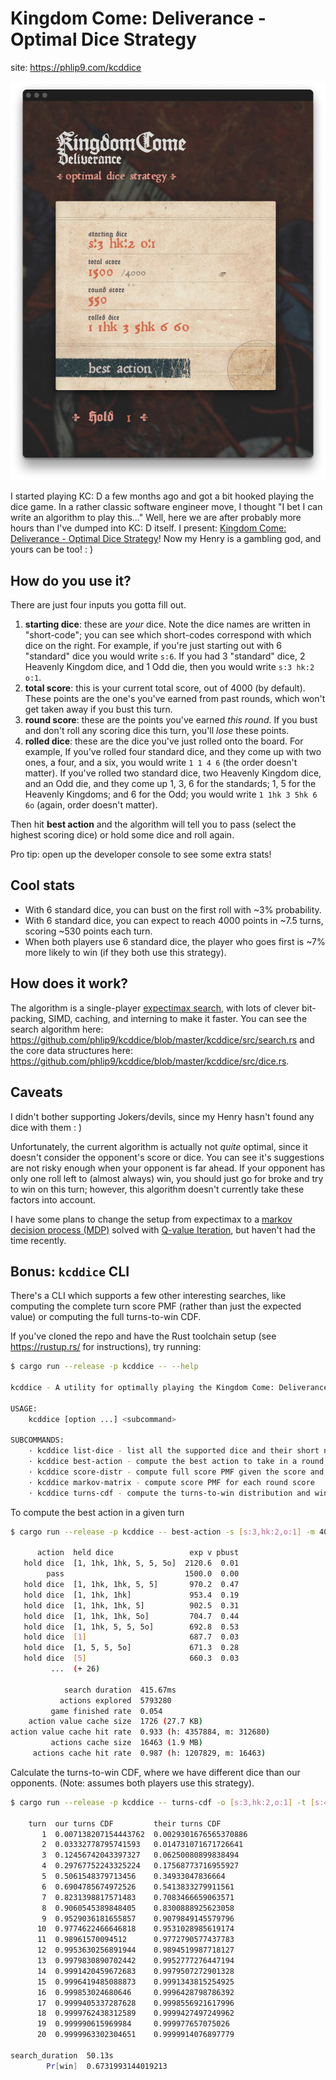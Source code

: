 # Kingdom Come: Deliverance - Optimal Dice Strategy

site: <https://phlip9.com/kcddice>

![kcddice site screenshot](screenshot.png)

I started playing KC: D a few months ago and got a bit hooked playing the dice game. In a rather classic software engineer move, I thought "I bet I can write an algorithm to play this..." Well, here we are after probably more hours than I've dumped into KC: D itself. I present: [Kingdom Come: Deliverance - Optimal Dice Strategy](https://phlip9.com/kcddice/)! Now my Henry is a gambling god, and yours can be too! : )

## How do you use it?

There are just four inputs you gotta fill out.

1. **starting dice**: these are *your* dice. Note the dice names are written in "short-code"; you can see which short-codes correspond with which dice on the right. For example, if you're just starting out with 6 "standard" dice you would write `s:6`. If you had 3 "standard" dice, 2 Heavenly Kingdom dice, and 1 Odd die, then you would write `s:3 hk:2 o:1`.
2. **total score**: this is your current total score, out of 4000 (by default). These points are the one's you've earned from past rounds, which won't get taken away if you bust this turn.
3. **round score**: these are the points you've earned _this round_. If you bust and don't roll any scoring dice this turn, you'll _lose_ these points.
4. **rolled dice**: these are the dice you've just rolled onto the board. For example, If you've rolled four standard dice, and they come up with two ones, a four, and a six, you would write `1 1 4 6` (the order doesn't matter). If you've rolled two standard dice, two Heavenly Kingdom dice, and an Odd die, and they come up 1, 3, 6 for the standards; 1, 5 for the Heavenly Kingdoms; and 6 for the Odd; you would write `1 1hk 3 5hk 6 6o` (again, order doesn't matter).

Then hit **best action** and the algorithm will tell you to pass (select the highest scoring dice) or hold some dice and roll again.

Pro tip: open up the developer console to see some extra stats!

## Cool stats

* With 6 standard dice, you can bust on the first roll with ~3% probability.
* With 6 standard dice, you can expect to reach 4000 points in ~7.5 turns, scoring ~530 points each turn.
* When both players use 6 standard dice, the player who goes first is ~7% more likely to win (if they both use this strategy).

## How does it work?

The algorithm is a single-player [expectimax search](https://phlip9.com/notes/AI%20ML/Expectimax%20Search/), with lots of clever bit-packing, SIMD, caching, and interning to make it faster. You can see the search algorithm here: <https://github.com/phlip9/kcddice/blob/master/kcddice/src/search.rs> and the core data structures here: <https://github.com/phlip9/kcddice/blob/master/kcddice/src/dice.rs>.

## Caveats

I didn't bother supporting Jokers/devils, since my Henry hasn't found any dice with them : )

Unfortunately, the current algorithm is actually not _quite_ optimal, since it doesn't consider the opponent's score or dice. You can see it's suggestions are not risky enough when your opponent is far ahead. If your opponent has only one roll left to (almost always) win, you should just go for broke and try to win on this turn; however, this algorithm doesn't currently take these factors into account.

I have some plans to change the setup from expectimax to a [markov decision process (MDP)](https://phlip9.com/notes/AI%20ML/Markov%20Decision%20Process%20(MDP)/) solved with [Q-value Iteration](https://phlip9.com/notes/AI%20ML/Markov%20Decision%20Process%20(MDP)/#q-value-iteration), but haven't had the time recently.

## Bonus: `kcddice` CLI

There's a CLI which supports a few other interesting searches, like computing the complete turn score PMF (rather than just the expected value) or computing the full turns-to-win CDF.

If you've cloned the repo and have the Rust toolchain setup (see <https://rustup.rs/> for instructions), try running:

```bash
$ cargo run --release -p kcddice -- --help

kcddice - A utility for optimally playing the Kingdom Come: Deliverance dice game!

USAGE:
    kcddice [option ...] <subcommand>

SUBCOMMANDS:
    · kcddice list-dice - list all the supported dice and their short names
    · kcddice best-action - compute the best action to take in a round
    · kcddice score-distr - compute full score PMF given the score and dice left to roll
    · kcddice markov-matrix - compute score PMF for each round score
    · kcddice turns-cdf - compute the turns-to-win distribution and win probability
```

To compute the best action in a given turn

```bash
$ cargo run --release -p kcddice -- best-action -s [s:3,hk:2,o:1] -m 4000 -t 0 0 [1,1hk,1hk,5,5,5o]

      action  held dice                 exp v pbust
   hold dice  [1, 1hk, 1hk, 5, 5, 5o]  2120.6  0.01
        pass                           1500.0  0.00
   hold dice  [1, 1hk, 1hk, 5, 5]       970.2  0.47
   hold dice  [1, 1hk, 1hk]             953.4  0.19
   hold dice  [1, 1hk, 1hk, 5]          902.5  0.31
   hold dice  [1, 1hk, 1hk, 5o]         704.7  0.44
   hold dice  [1, 1hk, 5, 5, 5o]        692.8  0.53
   hold dice  [1]                       687.7  0.03
   hold dice  [1, 5, 5, 5o]             671.3  0.28
   hold dice  [5]                       660.3  0.03
         ...  (+ 26)

            search duration  415.67ms
           actions explored  5793280
         game finished rate  0.054
    action value cache size  1726 (27.7 KB)
action value cache hit rate  0.933 (h: 4357884, m: 312680)
         actions cache size  16463 (1.9 MB)
     actions cache hit rate  0.987 (h: 1207829, m: 16463)
```

Calculate the turns-to-win CDF, where we have different dice than our opponents. (Note: assumes both players use this strategy).

```bash
$ cargo run --release -p kcddice -- turns-cdf -o [s:3,hk:2,o:1] -t [s:4,o:2]

    turn  our turns CDF         their turns CDF
       1  0.007138207154443762  0.0029301676565370886
       2  0.03332778795741593   0.014731071671726641
       3  0.12456742043397327   0.06250080899838494
       4  0.29767752243325224   0.17568773716955927
       5  0.5061548379713456    0.34933047836664
       6  0.6904785674972526    0.5413833279911561
       7  0.8231398817571483    0.7083466659063571
       8  0.9060545389848405    0.8300888925623058
       9  0.9529036181655857    0.9079849145579796
      10  0.9774622466646818    0.9531028985619174
      11  0.98961570094512      0.9772790577437783
      12  0.9953630256891944    0.9894519987718127
      13  0.9979830890702442    0.9952777276447194
      14  0.9991420459672683    0.9979507272901328
      15  0.9996419485088873    0.9991343815254925
      16  0.999853024680646     0.9996428798786392
      17  0.9999405337287628    0.9998556921617996
      18  0.9999762438312589    0.9999427497249962
      19  0.999990615969984     0.999977657075026
      20  0.9999963302304651    0.9999914076897779

search_duration  50.13s
        Pr[win]  0.6731993144019213
```
